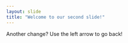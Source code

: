 ```yaml
---
layout: slide
title: "Welcome to our second slide!"
---
```

Another change?
Use the left arrow to go back!
